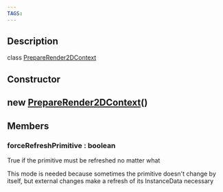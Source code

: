 ```yaml
---
TAGS:
---
```

## Description

class [PrepareRender2DContext](/classes/2.4/PrepareRender2DContext)



## Constructor

## new [PrepareRender2DContext](/classes/2.4/PrepareRender2DContext)()


## Members

### forceRefreshPrimitive : boolean

True if the primitive must be refreshed no matter what

This mode is needed because sometimes the primitive doesn't change by itself, but external changes make a refresh of its InstanceData necessary

